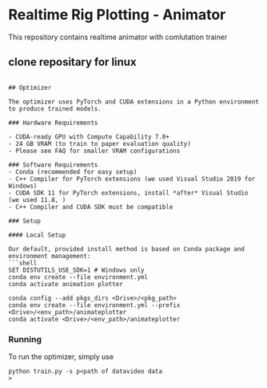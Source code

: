 # Realtime Rig Plotting - Animator


This repository contains realtime animator with comlutation trainer



## clone repositary for linux
```

## Optimizer

The optimizer uses PyTorch and CUDA extensions in a Python environment to produce trained models. 

### Hardware Requirements

- CUDA-ready GPU with Compute Capability 7.0+
- 24 GB VRAM (to train to paper evaluation quality)
- Please see FAQ for smaller VRAM configurations

### Software Requirements
- Conda (recommended for easy setup)
- C++ Compiler for PyTorch extensions (we used Visual Studio 2019 for Windows)
- CUDA SDK 11 for PyTorch extensions, install *after* Visual Studio (we used 11.8, )
- C++ Compiler and CUDA SDK must be compatible

### Setup

#### Local Setup

Our default, provided install method is based on Conda package and environment management:
```shell
SET DISTUTILS_USE_SDK=1 # Windows only
conda env create --file environment.yml
conda activate animation plotter
```




```shell
conda config --add pkgs_dirs <Drive>/<pkg_path>
conda env create --file environment.yml --prefix <Drive>/<env_path>/animateplotter
conda activate <Drive>/<env_path>/animateplotter
```


### Running

To run the optimizer, simply use

```shell
python train.py -s p<path of datavideo data
>
```



